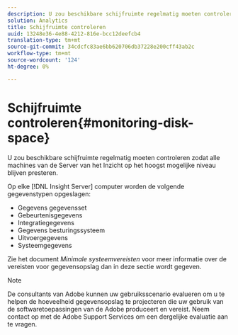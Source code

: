 ```yaml
---
description: U zou beschikbare schijfruimte regelmatig moeten controleren zodat alle machines van de Server van het Inzicht op het hoogst mogelijke niveau blijven presteren.
solution: Analytics
title: Schijfruimte controleren
uuid: 13248e36-4e88-4212-816e-bcc12deefcb4
translation-type: tm+mt
source-git-commit: 34cdcfc83ae6bb620706db37228e200cff43ab2c
workflow-type: tm+mt
source-wordcount: '124'
ht-degree: 0%

---
```



# Schijfruimte controleren{#monitoring-disk-space}

U zou beschikbare schijfruimte regelmatig moeten controleren zodat alle machines van de Server van het Inzicht op het hoogst mogelijke niveau blijven presteren.

Op elke [!DNL Insight Server] computer worden de volgende gegevenstypen opgeslagen:

* Gegevens gegevensset
* Gebeurtenisgegevens
* Integratiegegevens
* Gegevens besturingssysteem
* Uitvoergegevens
* Systeemgegevens

Zie het document *Minimale systeemvereisten* voor meer informatie over de vereisten voor gegevensopslag dan in deze sectie wordt gegeven.

>[!NOTE]
>
>De consultants van Adobe kunnen uw gebruiksscenario evalueren om u te helpen de hoeveelheid gegevensopslag te projecteren die uw gebruik van de softwaretoepassingen van de Adobe produceert en vereist. Neem contact op met de Adobe Support Services om een dergelijke evaluatie aan te vragen.

